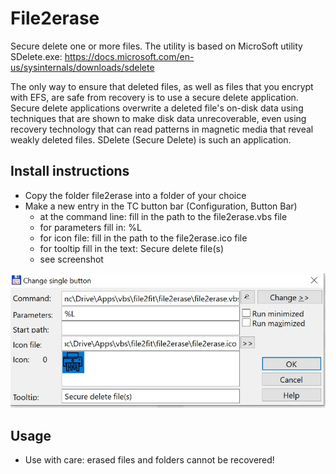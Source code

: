 # File2erase

Secure delete one or more files. The utility is based on MicroSoft utility SDelete.exe:
https://docs.microsoft.com/en-us/sysinternals/downloads/sdelete


The only way to ensure that deleted files, as well as files that you encrypt with EFS, are safe from recovery is to use a secure delete application. Secure delete applications overwrite a deleted file's on-disk data using techniques that are shown to make disk data unrecoverable, even using recovery technology that can read patterns in magnetic media that reveal weakly deleted files. SDelete (Secure Delete) is such an application.


## Install instructions

* Copy the folder file2erase into a folder of your choice
* Make a new entry in the TC button bar (Configuration, Button Bar)
    - at the command line: fill in the path to the file2erase.vbs file
    - for parameters fill in: %L
    - for icon file: fill in the path to the file2erase.ico file
    - for tooltip fill in the text: Secure delete file(s)
    - see screenshot

![screenshot](screenshot.jpg)

## Usage

* Use with care: erased files and folders cannot be recovered!
